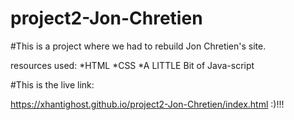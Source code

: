 # project2-Jon-Chretien

#This is a project where we had to rebuild Jon Chretien's site.

resources used:
*HTML
*CSS
*A LITTLE Bit of Java-script

#This is the live link:

<click me>  https://xhantighost.github.io/project2-Jon-Chretien/index.html <click me> :)!!!
  
  
